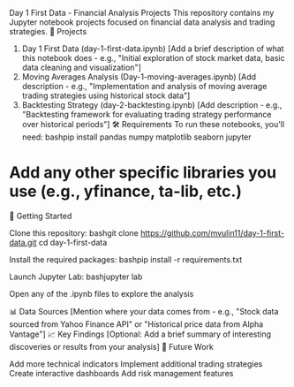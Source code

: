 Day 1 First Data - Financial Analysis Projects
This repository contains my Jupyter notebook projects focused on financial data analysis and trading strategies.
📁 Projects
1. Day 1 First Data (day-1-first-data.ipynb)
[Add a brief description of what this notebook does - e.g., "Initial exploration of stock market data, basic data cleaning and visualization"]
2. Moving Averages Analysis (Day-1-moving-averages.ipynb)
[Add description - e.g., "Implementation and analysis of moving average trading strategies using historical stock data"]
3. Backtesting Strategy (day-2-backtesting.ipynb)
[Add description - e.g., "Backtesting framework for evaluating trading strategy performance over historical periods"]
🛠️ Requirements
To run these notebooks, you'll need:
bashpip install pandas numpy matplotlib seaborn jupyter
# Add any other specific libraries you use (e.g., yfinance, ta-lib, etc.)
🚀 Getting Started

Clone this repository:
bashgit clone https://github.com/mvulin11/day-1-first-data.git
cd day-1-first-data

Install the required packages:
bashpip install -r requirements.txt

Launch Jupyter Lab:
bashjupyter lab

Open any of the .ipynb files to explore the analysis

📊 Data Sources
[Mention where your data comes from - e.g., "Stock data sourced from Yahoo Finance API" or "Historical price data from Alpha Vantage"]
📈 Key Findings
[Optional: Add a brief summary of interesting discoveries or results from your analysis]
🔄 Future Work

 Add more technical indicators
 Implement additional trading strategies
 Create interactive dashboards
 Add risk management features
